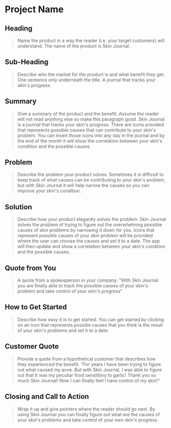 # Project Name #

<!-- 
> This material was originally posted [here](http://www.quora.com/What-is-Amazons-approach-to-product-development-and-product-management). It is reproduced here for posterities sake.

There is an approach called "working backwards" that is widely used at Amazon. They work backwards from the customer, rather than starting with an idea for a product and trying to bolt customers onto it. While working backwards can be applied to any specific product decision, using this approach is especially important when developing new products or features.

For new initiatives a product manager typically starts by writing an internal press release announcing the finished product. The target audience for the press release is the new/updated product's customers, which can be retail customers or internal users of a tool or technology. Internal press releases are centered around the customer problem, how current solutions (internal or external) fail, and how the new product will blow away existing solutions.

If the benefits listed don't sound very interesting or exciting to customers, then perhaps they're not (and shouldn't be built). Instead, the product manager should keep iterating on the press release until they've come up with benefits that actually sound like benefits. Iterating on a press release is a lot less expensive than iterating on the product itself (and quicker!).

If the press release is more than a page and a half, it is probably too long. Keep it simple. 3-4 sentences for most paragraphs. Cut out the fat. Don't make it into a spec. You can accompany the press release with a FAQ that answers all of the other business or execution questions so the press release can stay focused on what the customer gets. My rule of thumb is that if the press release is hard to write, then the product is probably going to suck. Keep working at it until the outline for each paragraph flows. 

Oh, and I also like to write press-releases in what I call "Oprah-speak" for mainstream consumer products. Imagine you're sitting on Oprah's couch and have just explained the product to her, and then you listen as she explains it to her audience. That's "Oprah-speak", not "Geek-speak".

Once the project moves into development, the press release can be used as a touchstone; a guiding light. The product team can ask themselves, "Are we building what is in the press release?" If they find they're spending time building things that aren't in the press release (overbuilding), they need to ask themselves why. This keeps product development focused on achieving the customer benefits and not building extraneous stuff that takes longer to build, takes resources to maintain, and doesn't provide real customer benefit (at least not enough to warrant inclusion in the press release).
 -->
 
## Heading ##
  > Name the product in a way the reader (i.e. your target customers) will understand.
  The name of the product is Skin Journal. 

## Sub-Heading ##
  > Describe who the market for the product is and what benefit they get. One sentence only underneath the title.
  A journal that tracks your skin's progress.

## Summary ##
  > Give a summary of the product and the benefit. Assume the reader will not read anything else so make this paragraph good.
  Skin Journal is a journal that tracks your skin's progress. There are icons provided that represents possible causes that can contribute to your skin's problem. You can insert those icons 
  into any day in the journal and by the end of the month it will show the correlation between your skin's condition and the possible causes. 

## Problem ##
  > Describe the problem your product solves.
  Sometimes it is difficult to keep track of what causes can be contributing to your skin's problem, but with Skin Journal it will help narrow the causes so you can improve your skin's condition.

## Solution ##
  > Describe how your product elegantly solves the problem.
  Skin Journal solves the problem of trying to figure out the overwhelming possible causes of skin problems by narrowing it down for you. Icons that represent possible causes of your skin problem will be provided where the user can choose the causes and set it to a date. The app will then update and show a correlation between your skin's condition and the possible causes. 

## Quote from You ##
  > A quote from a spokesperson in your company.
  "With Skin Journal you are finally able to track the possible causes of your skin's problem and take control of your skin's progress"

## How to Get Started ##
  > Describe how easy it is to get started.
  You can get started by clicking on an icon that represents possibe causes that you think is the result of your skin's problems and set it to a date.

## Customer Quote ##
  > Provide a quote from a hypothetical customer that describes how they experienced the benefit.
  "For years I have been trying to figure out what caused my acne. But with Skin Journal, I was able to figure out that it was my peculiar food sensititivy to garlic! Thank you so much Skin Journal! Now I can finally feel I have control of my skin!"

## Closing and Call to Action ##
  > Wrap it up and give pointers where the reader should go next.
  By using Skin Journal you can finally figure out what are the causes of your skin's problems and take control of your own skin's progress.

